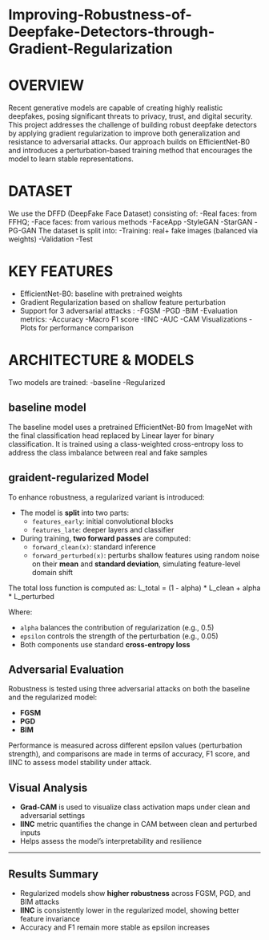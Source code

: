 # Improving-Robustness-of-Deepfake-Detectors-through-Gradient-Regularization

# OVERVIEW

Recent generative models are capable of creating highly realistic deepfakes, posing significant threats to privacy, trust, and digital security. This project addresses the challenge of building robust deepfake detectors by applying gradient regularization to improve both generalization and resistance to adversarial attacks. Our approach builds on EfficientNet-B0 and introduces a perturbation-based training method that encourages the model to learn stable representations.

# DATASET

We use the DFFD (DeepFake Face Dataset) consisting of:
-Real faces: from FFHQ;
-Face faces: from various methods
    -FaceApp
    -StyleGAN
    -StarGAN
    -PG-GAN
The dataset is split into:
-Training: real+ fake images (balanced via weights)
-Validation
-Test

# KEY FEATURES

- EfficientNet-B0: baseline with pretrained weights
- Gradient Regularization based on shallow feature perturbation
- Support for 3 adversarial atttacks :
  -FGSM
  -PGD
  -BIM
-Evaluation metrics:
  -Accuracy
  -Macro F1 score
  -IINC
  -AUC
-CAM Visualizations
-Plots for  performance comparison

# ARCHITECTURE & MODELS

Two models are trained:
-baseline
-Regularized


## baseline model

The baseline model uses a pretrained EfficientNet-B0 from ImageNet with the final classification head replaced by  Linear layer for binary classification. It is trained using a class-weighted cross-entropy loss to address the class imbalance between real and fake samples

## graident-regularized Model


To enhance robustness, a regularized variant is introduced:
- The model is **split** into two parts:
  - `features_early`: initial convolutional blocks  
  - `features_late`: deeper layers and classifier  
- During training, **two forward passes** are computed:
  - `forward_clean(x)`: standard inference  
  - `forward_perturbed(x)`: perturbs shallow features using random noise on their **mean** and **standard deviation**, simulating feature-level domain shift
 
The total loss function is computed as:
L_total = (1 - alpha) * L_clean + alpha * L_perturbed

Where:
- `alpha` balances the contribution of regularization (e.g., 0.5)  
- `epsilon` controls the strength of the perturbation (e.g., 0.05)  
- Both components use standard **cross-entropy loss**

##  Adversarial Evaluation

Robustness is tested using three adversarial attacks on both the baseline and the regularized model:

- **FGSM**  
- **PGD**  
- **BIM**

Performance is measured across different epsilon values (perturbation strength), and comparisons are made in terms of accuracy, F1 score, and IINC to assess model stability under attack.

## Visual Analysis

- **Grad-CAM** is used to visualize class activation maps under clean and adversarial settings  
- **IINC** metric quantifies the change in CAM between clean and perturbed inputs  
- Helps assess the model’s interpretability and resilience

---

## Results Summary

- Regularized models show **higher robustness** across FGSM, PGD, and BIM attacks  
- **IINC** is consistently lower in the regularized model, showing better feature invariance  
- Accuracy and F1 remain more stable as epsilon increases




